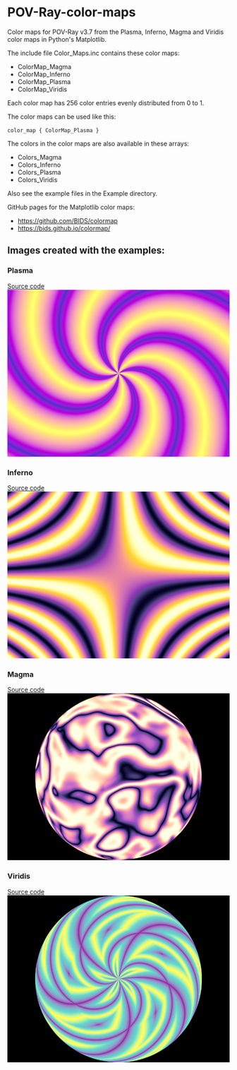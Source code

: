 # POV-Ray-color-maps
Color maps for POV-Ray v3.7 from the Plasma, Inferno, Magma and Viridis color maps in Python's Matplotlib.

The include file Color_Maps.inc contains these color maps:

* ColorMap_Magma
* ColorMap_Inferno
* ColorMap_Plasma
* ColorMap_Viridis

Each color map has 256 color entries evenly distributed from 0 to 1.

The color maps can be used like this:

```
color_map { ColorMap_Plasma }
```

The colors in the color maps are also available in these arrays:

* Colors_Magma
* Colors_Inferno
* Colors_Plasma
* Colors_Viridis

Also see the example files in the Example directory.

GitHub pages for the Matplotlib color maps:
* https://github.com/BIDS/colormap
* https://bids.github.io/colormap/

## Images created with the examples:

### Plasma

[Source code](Examples/Plasma.pov)\
![Image with Plasma color map](Examples/Plasma.png)

### Inferno

[Source code](Examples/Inferno.pov)\
![Image with Inferno color map](Examples/Inferno.png)

### Magma

[Source code](Examples/Magma.pov)\
![Image with Magma color map](Examples/Magma.png)

### Viridis

[Source code](Examples/Viridis.pov)\
![Image with Viridis color map](Examples/Viridis.png)
